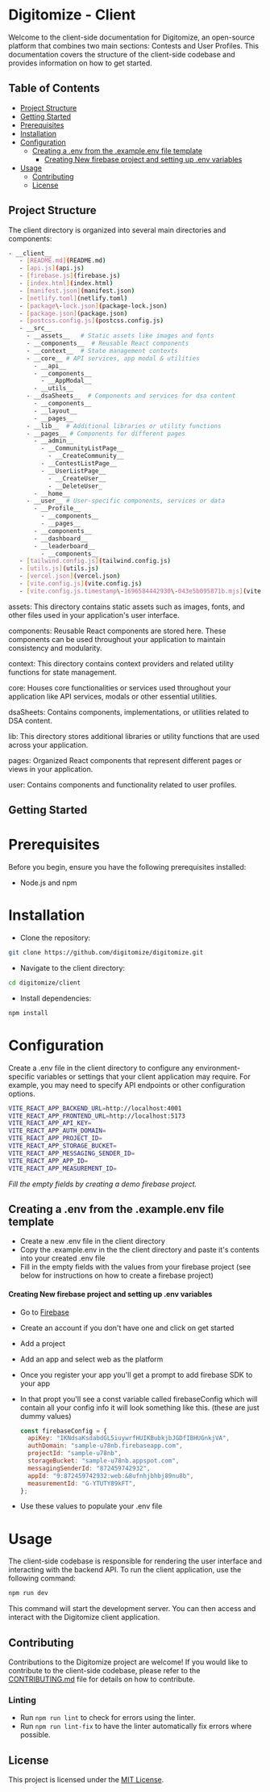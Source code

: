 # Digitomize - Client

Welcome to the client-side documentation for Digitomize, an open-source platform that combines two main sections: Contests and User Profiles. This documentation covers the structure of the client-side codebase and provides information on how to get started.

## Table of Contents

- [Project Structure](#project-structure)
- [Getting Started](#getting-started)
- [Prerequisites](#prerequisites)
- [Installation](#installation)
- [Configuration](#configuration)
  - [Creating a .env from the .example.env file template](#creating-a-env-from-the-exampleenv-file-template)
    - [Creating New firebase project and setting up .env variables](#creating-new-firebase-project-and-setting-up-env-variables)
- [Usage](#usage)
  - [Contributing](#contributing)
  - [License](#license)

## Project Structure

The client directory is organized into several main directories and components:

```bash
- __client__
   - [README.md](README.md)
   - [api.js](api.js)
   - [firebase.js](firebase.js)
   - [index.html](index.html)
   - [manifest.json](manifest.json)
   - [netlify.toml](netlify.toml)
   - [package\-lock.json](package-lock.json)
   - [package.json](package.json)
   - [postcss.config.js](postcss.config.js)
   - __src__
     - __assets__   # Static assets like images and fonts 
     - __components__  # Reusable React components 
     - __context__  # State management contexts
     - __core__ # API services, app modal & utilities
       - __api__
       - __components__
         - __AppModal__
       - __utils__
     - __dsaSheets__  # Components and services for dsa content
       - __components__
       - __layout__
       - __pages__
     - __lib__  # Additional libraries or utility functions
     - __pages__ # Components for different pages
       - __admin__
         - __CommunityListPage__
           - __CreateCommunity__
         - __ContestListPage__
         - __UserListPage__
           - __CreateUser__
           - __DeleteUser_
       - __home__
     - __user__ # User-specific components, services or data
       - __Profile__
         - __components__
         - __pages__
       - __components__
       - __dashboard__
       - __leaderboard__
         - __components__
   - [tailwind.config.js](tailwind.config.js)
   - [utils.js](utils.js)
   - [vercel.json](vercel.json)
   - [vite.config.js](vite.config.js)
   - [vite.config.js.timestamp\-1696584442930\-043e5b095871b.mjs](vite.config.js.timestamp-1696584442930-043e5b095871b.mjs)
```

assets: This directory contains static assets such as images, fonts, and other files used in your application's user interface.

components: Reusable React components are stored here. These components can be used throughout your application to maintain consistency and modularity.

context: This directory contains context providers and related utility functions for state management.

core: Houses core functionalities or services used throughout your application like API services, modals or other essential utilities.

dsaSheets: Contains components, implementations, or utilities related to DSA content.

lib: This directory stores additional libraries or utility functions that are used across your application.

pages: Organized React components that represent different pages or views in your application.

user: Contains components and functionality related to user profiles.

## Getting Started

# Prerequisites

Before you begin, ensure you have the following prerequisites installed:

- Node.js and npm

# Installation

- Clone the repository:

```bash
git clone https://github.com/digitomize/digitomize.git
```

- Navigate to the client directory:

```bash
cd digitomize/client
```

- Install dependencies:

```bash
npm install
```

# Configuration

Create a .env file in the client directory to configure any environment-specific variables or settings that your client application may require. For example, you may need to specify API endpoints or other configuration options.

```bash
VITE_REACT_APP_BACKEND_URL=http://localhost:4001
VITE_REACT_APP_FRONTEND_URL=http://localhost:5173
VITE_REACT_APP_API_KEY=
VITE_REACT_APP_AUTH_DOMAIN=
VITE_REACT_APP_PROJECT_ID=
VITE_REACT_APP_STORAGE_BUCKET=
VITE_REACT_APP_MESSAGING_SENDER_ID=
VITE_REACT_APP_APP_ID=
VITE_REACT_APP_MEASUREMENT_ID=
```

_Fill the empty fields by creating a demo firebase project._

## Creating a .env from the .example.env file template

- Create a new .env file in the client directory
- Copy the .example.env in the the client directory and paste it's contents into your created .env file
- Fill in the empty fields with the values from your firebase project (see below for instructions on how to create a firebase project)

#### Creating New firebase project and setting up .env variables

- Go to [Firebase](https://firebase.google.com/)
- Create an account if you don't have one and click on get started
- Add a project
- Add an app and select web as the platform
- Once you register your app you'll get a prompt to add firebase SDK to your app
- In that propt you'll see a const variable called firebaseConfig which will contain all your config info it will look something like this. (these are just dummy values)

  ```javascript
  const firebaseConfig = {
    apiKey: "IKNdsaKsdabdGL5iuywrfHUIKBubkjbJGDfIBHUGnkjVA",
    authDomain: "sample-u78nb.firebaseapp.com",
    projectId: "sample-u78nb",
    storageBucket: "sample-u78nb.appspot.com",
    messagingSenderId: "872459742932",
    appId: "9:872459742932:web:&8ufnhjbhbj89nu8b",
    measurementId: "G-YTUTY89kFT",
  };
  ```

- Use these values to populate your .env file

# Usage

The client-side codebase is responsible for rendering the user interface and interacting with the backend API. To run the client application, use the following command:

```bash
npm run dev
```

This command will start the development server. You can then access and interact with the Digitomize client application.

## Contributing

Contributions to the Digitomize project are welcome! If you would like to contribute to the client-side codebase, please refer to the [CONTRIBUTING.md](../CONTRIBUTING.md) file for details on how to contribute.

### Linting
- Run `npm run lint` to check for errors using the linter.
- Run `npm run lint-fix` to have the linter automatically fix errors where possible.

## License

This project is licensed under the [MIT License](../LICENSE).

